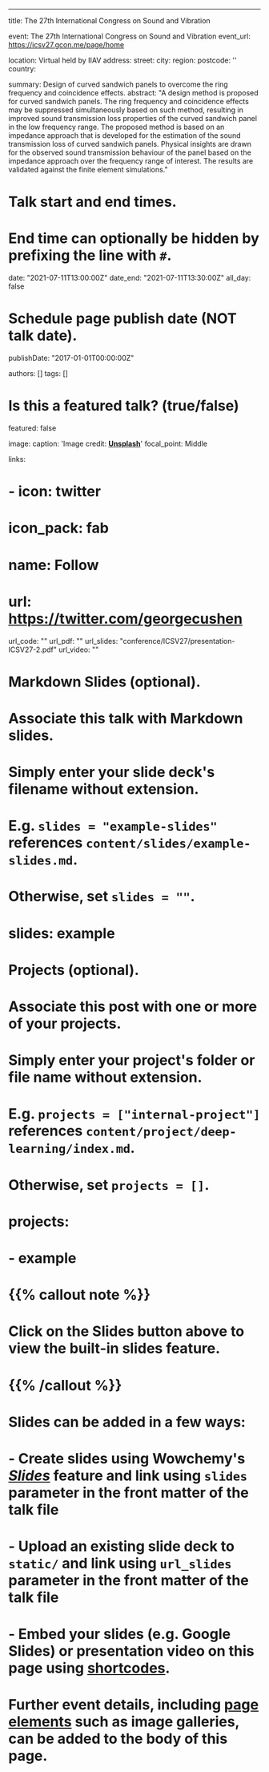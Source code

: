 ---
title: The 27th International Congress on Sound and Vibration

event: The 27th International Congress on Sound and Vibration
event_url: https://icsv27.gcon.me/page/home

location: Virtual held by IIAV
address:
  street: 
  city: 
  region: 
  postcode: ''
  country: 

summary: Design of curved sandwich panels to overcome the ring frequency and coincidence effects.
abstract: "A design method is proposed for curved sandwich panels. 
The ring frequency and coincidence effects may be suppressed simultaneously based on such method, resulting in improved sound transmission loss properties of the curved sandwich panel in the low frequency range.
The proposed method is based on an impedance approach that is developed for the estimation of the sound transmission loss of curved sandwich panels.
Physical insights are drawn for the observed sound transmission behaviour of the panel based on the impedance approach over the frequency range of interest.
The results are validated against the finite element simulations."

# Talk start and end times.
#   End time can optionally be hidden by prefixing the line with `#`.
date: "2021-07-11T13:00:00Z"
date_end: "2021-07-11T13:30:00Z"
all_day: false

# Schedule page publish date (NOT talk date).
publishDate: "2017-01-01T00:00:00Z"

authors: []
tags: []

# Is this a featured talk? (true/false)
featured: false

image:
  caption: 'Image credit: [**Unsplash**](https://icsv27.gcon.me/360/1/tour/)'
  focal_point: Middle

links:
# - icon: twitter
  # icon_pack: fab
  # name: Follow
  # url: https://twitter.com/georgecushen
url_code: ""
url_pdf: ""
url_slides: "conference/ICSV27/presentation-ICSV27-2.pdf"
url_video: ""

# Markdown Slides (optional).
#   Associate this talk with Markdown slides.
#   Simply enter your slide deck's filename without extension.
#   E.g. `slides = "example-slides"` references `content/slides/example-slides.md`.
#   Otherwise, set `slides = ""`.
# slides: example

# Projects (optional).
#   Associate this post with one or more of your projects.
#   Simply enter your project's folder or file name without extension.
#   E.g. `projects = ["internal-project"]` references `content/project/deep-learning/index.md`.
#   Otherwise, set `projects = []`.
# projects:
# - example


# {{% callout note %}}
# Click on the **Slides** button above to view the built-in slides feature.
# {{% /callout %}}

# Slides can be added in a few ways:

# - **Create** slides using Wowchemy's [*Slides*](https://wowchemy.com/docs/managing-content/#create-slides) feature and link using `slides` parameter in the front matter of the talk file
# - **Upload** an existing slide deck to `static/` and link using `url_slides` parameter in the front matter of the talk file
# - **Embed** your slides (e.g. Google Slides) or presentation video on this page using [shortcodes](https://wowchemy.com/docs/writing-markdown-latex/).

# Further event details, including [page elements](https://wowchemy.com/docs/writing-markdown-latex/) such as image galleries, can be added to the body of this page.
